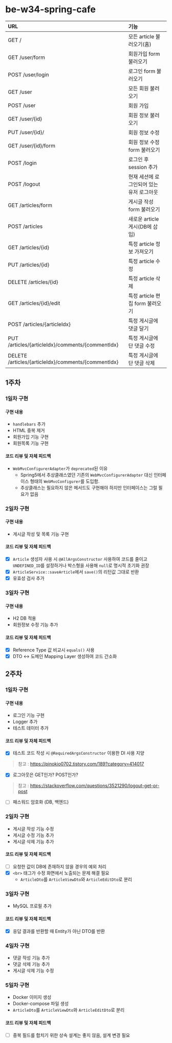 # be-w34-spring-cafe

| URL                         | 기능                                    |
|:----------------------------|:--------------------------------------|
| GET /                       | 모든 article 불러오기(홈)                    |
| GET /user/form              | 회원가입 form 불러오기                        |
| POST /user/login            | 로그인 form 불러오기                       |
| GET /user                   | 모든 회원 불러오기                          |
| POST /user                  | 회원 가입 |
| GET /user/{id}              | 회원 정보 불러오기                  |
| PUT /user/{id}/             | 회원 정보 수정 |
| GET /user/{id}/form         | 회원 정보 수정 form 불러오기 |
| POST /login                 | 로그인 후 session 추가                      |
| POST /logout                | 현재 세션에 로그인되어 있는 유저 로그아웃               |
| GET /articles/form          | 게시글 작성 form 불러오기                |
| POST /articles              | 새로운 article 게시(DB에 삽입)                |
| GET /articles/{id}          | 특정 article 정보 가져오기                    |
| PUT /articles/{id}          | 특정 article 수정                    |
| DELETE /articles/{id}       | 특정 article 삭제                    |
| GET /articles/{id}/edit     | 특정 article 편집 form 불러오기                    |
| POST /articles/{articleIdx} | 특정 게시글에 댓글 달기 |
| PUT /articles/{articleIdx}/comments/{commentIdx} | 특정 게시글에 단 댓글 수정 |
| DELETE /articles/{articleIdx}/comments/{commentIdx} | 특정 게시글에 단 댓글 삭제 |

## 1주차

### 1일차 구현

#### 구현 내용

- `handlebars` 추가
- HTML 중복 제거
- 회원가입 기능 구현
- 회원목록 기능 구현

#### 코드 리뷰 및 자체 피드백

- `WebMvcConfigurerAdapter`가 `deprecated`된 이유
  - Spring5에서 추상클래스였던 기존의 `WebMvcConfigurerAdapter` 대신 인터페이스 형태의 `WebMvcConfigurer`를 도입함.
  - 추상클래스는 필요하지 않은 메서드도 구현해야 하지만 인터페이스는 그럴 필요가 없음

### 2일차 구현

#### 구현 내용

- 게시글 작성 및 목록 기능 구현

#### 코드 리뷰 및 자체 피드백

- [x] `Article` 생성자 사용 시 `@AllArgsConstructor` 사용하여 코드를 줄이고 
`UNDEFINED_ID`를 설정하거나 박스형을 사용해 `null`로 명시적 초기화 권장  
- [x] `ArticleService::saveArticle`에서 `save()`의 리턴값 그대로 반환
- [x] 유효성 검사 추가

### 3일차 구현

#### 구현 내용

- H2 DB 적용
- 회원정보 수정 기능 추가

#### 코드 리뷰 및 자체 피드백

- [x] Reference Type 값 비교시 `equals()` 사용
- [x] DTO <-> 도메인 Mapping Layer 생성하여 코드 간소화

## 2주차

### 1일차 구현

#### 구현 내용

- 로그인 기능 구현
- Logger 추가
- 테스트 데이터 추가

#### 코드 리뷰 및 자체 피드백

- [x] 테스트 코드 작성 시 `@RequiredArgsConstructor` 이용한 DI 사용 지양
> 참고 : https://pinokio0702.tistory.com/189?category=414017
- [x] 로그아웃은 GET인가? POST인가?
> 참고 : https://stackoverflow.com/questions/3521290/logout-get-or-post
- [ ] 패스워드 암호화 (DB, 백엔드)

### 2일차 구현

- 게시글 작성 기능 수정
- 게시글 수정 기능 추가
- 게시글 삭제 기능 추가

#### 코드 리뷰 및 자체 피드백

- [ ] 요청한 값이 DB에 존재하지 않을 경우의 예외 처리
- [x] `<br>` 태그가 수정 화면에서 노출되는 문제 해결 필요
  - `ArticleDto`를 `ArticleViewDto`와 `ArticleEditDto`로 분리

### 3일차 구현

- MySQL 프로필 추가

#### 코드 리뷰 및 자체 피드백

- [x] 응답 결과를 반환할 때 Entity가 아닌 DTO를 반환

### 4일차 구현

- 댓글 작성 기능 추가
- 댓글 삭제 기능 추가
- 게시글 삭제 기능 수정

### 5일차 구현

- Docker 이미지 생성
- Docker-compose 파일 생성
- `ArticleDto`를 `ArticleViewDto`와 `ArticleEditDto`로 분리

#### 코드 리뷰 및 자체 피드백

- [ ] 중복 필드를 합치기 위한 상속 설계는 좋지 않음, 설계 변경 필요
